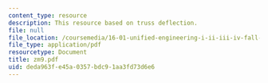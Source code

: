 ```yaml
---
content_type: resource
description: This resource based on truss deflection.
file: null
file_location: /coursemedia/16-01-unified-engineering-i-ii-iii-iv-fall-2005-spring-2006/deda963fe45a0357bdc91aa3fd73d6e6_zm9.pdf
file_type: application/pdf
resourcetype: Document
title: zm9.pdf
uid: deda963f-e45a-0357-bdc9-1aa3fd73d6e6
---
```

